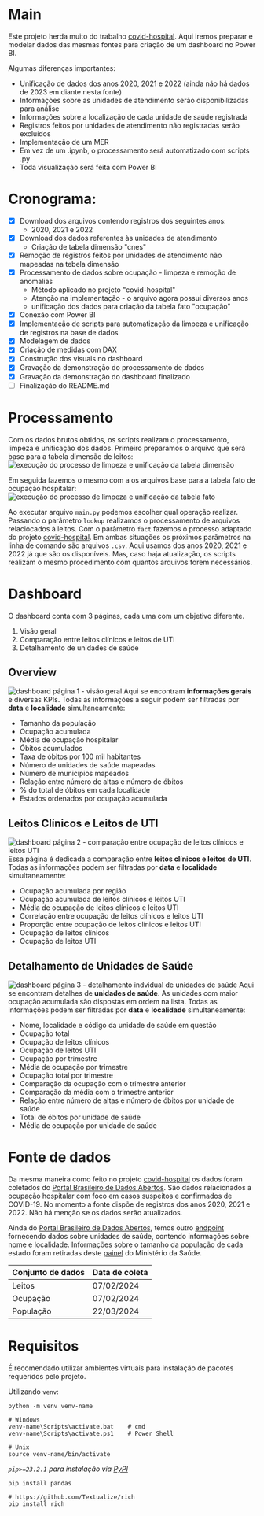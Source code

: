 # Main
Este projeto herda muito do trabalho [covid-hospital](https://github.com/lucascorumba/study-projects/tree/main/covid-hospital).
Aqui iremos preparar e modelar dados das mesmas fontes para criação de um dashboard no Power BI.

Algumas diferenças importantes:
* Unificação de dados dos anos 2020, 2021 e 2022 (ainda não há dados de 2023 em diante nesta fonte)
* Informações sobre as unidades de atendimento serão disponibilizadas para análise
* Informações sobre a localização de cada unidade de saúde registrada
* Registros feitos por unidades de atendimento não registradas serão excluídos
* Implementação de um MER
* Em vez de um .ipynb, o processamento será automatizado com scripts .py 
* Toda visualização será feita com Power BI

# Cronograma:
- [x] Download dos arquivos contendo registros dos seguintes anos:
    * 2020, 2021 e 2022
- [x] Download dos dados referentes às unidades de atendimento
    * Criação de tabela dimensão "cnes"
- [x] Remoção de registros feitos por unidades de atendimento não mapeadas na tebela dimensão
- [x] Processamento de dados sobre ocupação - limpeza e remoção de anomalias
    * Método aplicado no projeto "covid-hospital"
    * Atenção na implementação - o arquivo agora possui diversos anos
    * unificação dos dados para criação da tabela fato "ocupação"
- [x] Conexão com Power BI
- [x] Implementação de scripts para automatização da limpeza e unificação de registros na base de dados
- [x] Modelagem de dados
- [x] Criação de medidas com DAX
- [x] Construção dos visuais no dashboard
- [x] Gravação da demonstração do processamento de dados
- [x] Gravação da demonstração do dashboard finalizado
- [ ] Finalização do README.md

# Processamento
Com os dados brutos obtidos, os scripts realizam o processamento, limpeza e unificação dos dados.
Primeiro preparamos o arquivo que será base para a tabela dimensão de leitos:
![execução do processo de limpeza e unificação da tabela dimensão](https://github.com/lucascorumba/study-projects/blob/main/readme-imgs/covid-dashboard/record-lookup.gif?raw=true)

Em seguida fazemos o mesmo com a os arquivos base para a tabela fato de ocupação hospitalar:
![execução do processo de limpeza e unificação da tabela fato](https://github.com/lucascorumba/study-projects/blob/main/readme-imgs/covid-dashboard/record-fact.gif?raw=true)

Ao executar arquivo `main.py` podemos escolher qual operação realizar. Passando o parâmetro `lookup` realizamos o processamento de arquivos relaciocados à leitos. Com o parâmetro `fact` fazemos o processo adaptado do projeto [covid-hospital](https://github.com/lucascorumba/study-projects/tree/main/covid-hospital).
Em ambas situações os próximos parâmetros na linha de comando são arquivos `.csv`. Aqui usamos dos anos 2020, 2021 e 2022 já que são os disponíveis. Mas, caso haja atualização, os scripts realizam o mesmo procedimento com quantos arquivos forem necessários.

# Dashboard
O dashboard conta com 3 páginas, cada uma com um objetivo diferente.
1. Visão geral    
2. Comparação entre leitos clínicos e leitos de UTI
3. Detalhamento de unidades de saúde

## Overview
![dashboard página 1 - visão geral](https://github.com/lucascorumba/study-projects/blob/main/readme-imgs/covid-dashboard/overview-8x.gif?raw=true)
Aqui se encontram **informações gerais** e diversas KPIs. Todas as informações a seguir podem ser filtradas por **data** e **localidade** simultaneamente:
* Tamanho da população
* Ocupação acumulada
* Média de ocupação hospitalar
* Óbitos acumulados
* Taxa de óbitos por 100 mil habitantes
* Número de unidades de saúde mapeadas
* Número de municípios mapeados
* Relação entre número de altas e número de óbitos
* % do total de óbitos em cada localidade
* Estados ordenados por ocupação acumulada

## Leitos Clínicos e Leitos de UTI
![dashboard página 2 - comparação entre ocupação de leitos clínicos e leitos UTI](https://github.com/lucascorumba/study-projects/blob/main/readme-imgs/covid-dashboard/type-7x.gif?raw=true)
Essa página é dedicada a comparação entre **leitos clínicos e leitos de UTI**. Todas as informações podem ser filtradas por **data** e **localidade** simultaneamente:
* Ocupação acumulada por região
* Ocupação acumulada de leitos clínicos e leitos UTI
* Média de ocupação de leitos clínicos e leitos UTI
* Correlação entre ocupação de leitos clínicos e leitos UTI
* Proporção entre ocupação de leitos clínicos e leitos UTI
* Ocupação de leitos clínicos
* Ocupação de leitos UTI

## Detalhamento de Unidades de Saúde
![dashboard página 3 - detalhamento indvidual de unidades de saúde](https://github.com/lucascorumba/study-projects/blob/main/readme-imgs/covid-dashboard/single-8x.gif?raw=true)
Aqui se encontram detalhes de **unidades de saúde**. As unidades com maior ocupação acumulada são dispostas em ordem na lista. Todas as informações podem ser filtradas por **data** e **localidade** simultaneamente:
* Nome, localidade e código da unidade de saúde em questão
* Ocupação total
* Ocupação de leitos clínicos
* Ocupação de leitos UTI
* Ocupação por trimestre
* Média de ocupação por trimestre
* Ocupação total por trimestre
* Comparação da ocupação com o trimestre anterior
* Comparação da média com o trimestre anterior
* Relação entre número de altas e número de óbitos por unidade de saúde
* Total de óbitos por unidade de saúde
* Média de ocupação por unidade de saúde

# Fonte de dados
Da mesma maneira como feito no projeto [covid-hospital](https://github.com/lucascorumba/study-projects/tree/main/covid-hospital) os dados foram coletados do [Portal Brasileiro de Dados Abertos](https://dados.gov.br/dados/conjuntos-dados/registro-de-ocupacao-hospitalar-covid-19). São dados relacionados a ocupação hospitalar com foco em casos suspeitos e confirmados de COVID-19. No momento a fonte dispõe de registros dos anos 2020, 2021 e 2022. Não há menção se os dados serão atualizados.

Ainda do [Portal Brasileiro de Dados Abertos](https://dados.gov.br/dados/conjuntos-dados/registro-de-ocupacao-hospitalar-covid-19), temos outro [endpoint](https://dados.gov.br/dados/conjuntos-dados/hospitais-e-leitos) fornecendo dados sobre unidades de saúde, contendo informações sobre nome e localidade. Informações sobre o tamanho da população de cada estado foram retiradas deste [painel](https://infoms.saude.gov.br/extensions/covid-19_html/covid-19_html.html) do Ministério da Saúde.

| Conjunto de dados | Data de coleta |
| ----------------- | -------------- |
| Leitos | 07/02/2024 |
| Ocupação | 07/02/2024 |
| População | 22/03/2024 |

# Requisitos
É recomendado utilizar ambientes virtuais para instalação de pacotes requeridos pelo projeto.

Utilizando `venv`:
```
python -m venv venv-name

# Windows
venv-name\Scripts\activate.bat    # cmd
venv-name\Scripts\activate.ps1    # Power Shell

# Unix
source venv-name/bin/activate
```

*`pip>=23.2.1` para instalação via [PyPl](https://pypi.org/project/pandas/)*

```
pip install pandas
```
```
# https://github.com/Textualize/rich
pip install rich
```
